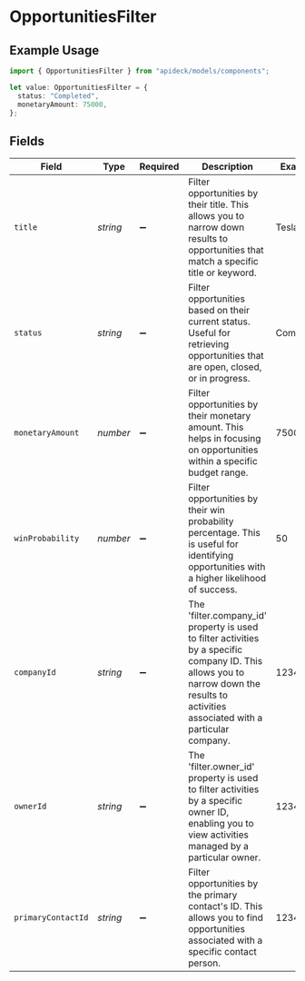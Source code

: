 # OpportunitiesFilter

## Example Usage

```typescript
import { OpportunitiesFilter } from "apideck/models/components";

let value: OpportunitiesFilter = {
  status: "Completed",
  monetaryAmount: 75000,
};
```

## Fields

| Field                                                                                                                                                                                  | Type                                                                                                                                                                                   | Required                                                                                                                                                                               | Description                                                                                                                                                                            | Example                                                                                                                                                                                |
| -------------------------------------------------------------------------------------------------------------------------------------------------------------------------------------- | -------------------------------------------------------------------------------------------------------------------------------------------------------------------------------------- | -------------------------------------------------------------------------------------------------------------------------------------------------------------------------------------- | -------------------------------------------------------------------------------------------------------------------------------------------------------------------------------------- | -------------------------------------------------------------------------------------------------------------------------------------------------------------------------------------- |
| `title`                                                                                                                                                                                | *string*                                                                                                                                                                               | :heavy_minus_sign:                                                                                                                                                                     | Filter opportunities by their title. This allows you to narrow down results to opportunities that match a specific title or keyword.                                                   | Tesla deal                                                                                                                                                                             |
| `status`                                                                                                                                                                               | *string*                                                                                                                                                                               | :heavy_minus_sign:                                                                                                                                                                     | Filter opportunities based on their current status. Useful for retrieving opportunities that are open, closed, or in progress.                                                         | Completed                                                                                                                                                                              |
| `monetaryAmount`                                                                                                                                                                       | *number*                                                                                                                                                                               | :heavy_minus_sign:                                                                                                                                                                     | Filter opportunities by their monetary amount. This helps in focusing on opportunities within a specific budget range.                                                                 | 75000                                                                                                                                                                                  |
| `winProbability`                                                                                                                                                                       | *number*                                                                                                                                                                               | :heavy_minus_sign:                                                                                                                                                                     | Filter opportunities by their win probability percentage. This is useful for identifying opportunities with a higher likelihood of success.                                            | 50                                                                                                                                                                                     |
| `companyId`                                                                                                                                                                            | *string*                                                                                                                                                                               | :heavy_minus_sign:                                                                                                                                                                     | The 'filter.company_id' property is used to filter activities by a specific company ID. This allows you to narrow down the results to activities associated with a particular company. | 1234                                                                                                                                                                                   |
| `ownerId`                                                                                                                                                                              | *string*                                                                                                                                                                               | :heavy_minus_sign:                                                                                                                                                                     | The 'filter.owner_id' property is used to filter activities by a specific owner ID, enabling you to view activities managed by a particular owner.                                     | 1234                                                                                                                                                                                   |
| `primaryContactId`                                                                                                                                                                     | *string*                                                                                                                                                                               | :heavy_minus_sign:                                                                                                                                                                     | Filter opportunities by the primary contact's ID. This allows you to find opportunities associated with a specific contact person.                                                     | 1234                                                                                                                                                                                   |
